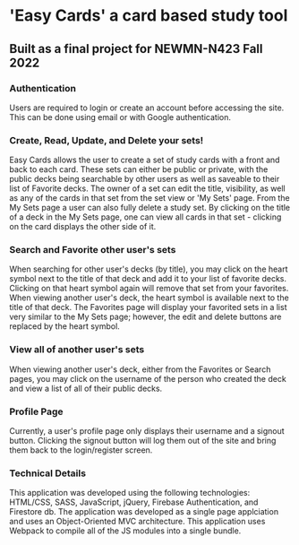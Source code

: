 # 'Easy Cards' a card based study tool
## Built as a final project for NEWMN-N423 Fall 2022

### Authentication
Users are required to login or create an account before accessing the site. This can be done using email or with Google authentication.

### Create, Read, Update, and Delete your sets!
Easy Cards allows the user to create a set of study cards with a front and back to each card. These sets can either be public or private, with the public decks being searchable by other users as well as saveable to their list of Favorite decks. The owner of a set can edit the title, visibility, as well as any of the cards in that set from the set view or 'My Sets' page. From the My Sets page a user can also fully delete a study set. By clicking on the title of a deck in the My Sets page, one can view all cards in that set - clicking on the card displays the other side of it. 

### Search and Favorite other user's sets
When searching for other user's decks (by title), you may click on the heart symbol next to the title of that deck and add it to your list of favorite decks. Clicking on that heart symbol again will remove that set from your favorites. When viewing another user's deck, the heart symbol is available next to the title of that deck. The Favorites page will display your favorited sets in a list very similar to the My Sets page; however, the edit and delete buttons are replaced by the heart symbol. 

### View all of another user's sets
When viewing another user's deck, either from the Favorites or Search pages, you may click on the username of the person who created the deck and view a list of all of their public decks. 

### Profile Page
Currently, a user's profile page only displays their username and a signout button. Clicking the signout button will log them out of the site and bring them back to the login/register screen.

### Technical Details
This application was developed using the following technologies: HTML/CSS, SASS, JavaScript, jQuery, Firebase Authentication, and Firestore db. The application was developed as a single page applciation and uses an Object-Oriented MVC architecture. This application uses Webpack to compile all of the JS modules into a single bundle. 
